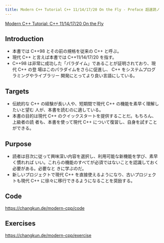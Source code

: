 ```yaml
---
title: Modern C++ Tutorial C++ 11/14/17/20 On the Fly - Preface 超速読ノート
---
```


[Modern C++ Tutorial: C++ 11/14/17/20 On the Fly](https://changkun.de/modern-cpp/en-us/)

## Introduction

* 本書では C++98 とその前の規格を従来の C++ と呼ぶ。
* 現代 C++ と言えば本書では C++11/14/17/20 を指す。
* C++98 は非常に成功した「パラダイム」であることが証明されており、現代 C++ の登
  場はこのパラダイムをさらに促進し、 C++ をシステムプログラミングやライブラリー
  開発にとってより良い言語にしている。

## Targets

* 伝統的な C++ の経験が長い人や、短期間で現代 C++ の機能を素早く理解したいと望む
  人が、本書を読むのに適している。
* 本書の目的は現代 C++ のクイックスタートを提供することだ。もちろん、上級者の読
  者も、本書を使って現代 C++ について復習し、自身を試すことができる。

## Purpose

* 読者は目次に従って興味深い内容を選択し、利用可能な新機能を学び、素早く慣れれば
  いい。これらの機能のすべてが必須ではないことを認識しておく必要がある。必要なと
  きに学ぶのだ。
* 新しいプロジェクトで現代 C++ を直接使えるようになり、古いプロジェクトも現代
  C++ に徐々に移行できるようになることを奨励する。

## Code

https://changkun.de/modern-cpp/code

## Exercises

https://changkun.de/modern-cpp/exercise
